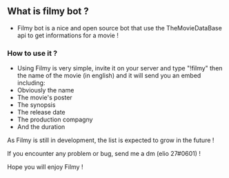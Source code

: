 ## What is filmy bot ?

- Filmy bot is a nice and open source bot that use the TheMovieDataBase api to get informations for a movie !

### How to use it ?
- Using Filmy is very simple, invite it on your server and type "!filmy" then the name of the movie (in english) and it will send you an embed including:
- Obviously the name
- The movie's poster
- The synopsis
- The release date
- The production compagny
- And the duration

As Filmy is still in development, the list is expected to grow in the future !

If you encounter any problem or bug, send me a dm (elio 27#0601) !

Hope you will enjoy Filmy !
